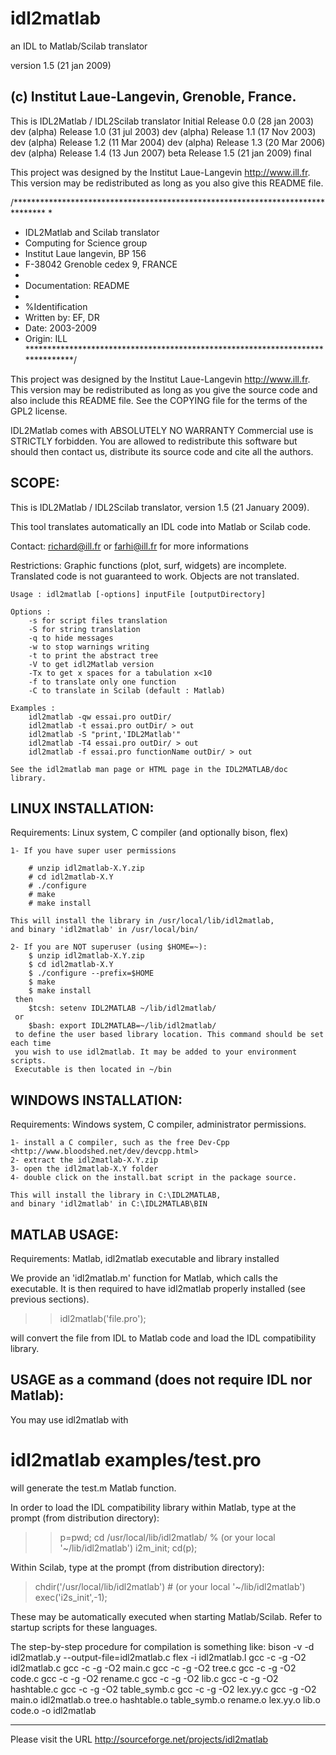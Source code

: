 # idl2matlab
an IDL to Matlab/Scilab translator

version 1.5 (21 jan 2009)

(c) Institut Laue-Langevin, Grenoble, France.
--------------------------------------------------------------------------------
This is IDL2Matlab / IDL2Scilab translator
Initial Release 0.0 (28 jan 2003) dev (alpha)
        Release 1.0 (31 jul 2003) dev (alpha)
        Release 1.1 (17 Nov 2003) dev (alpha)
        Release 1.2 (11 Mar 2004) dev (alpha)
        Release 1.3 (20 Mar 2006) dev (alpha)
        Release 1.4 (13 Jun 2007) beta
        Release 1.5 (21 jan 2009) final

This project was designed by the Institut Laue-Langevin <http://www.ill.fr>.
This version may be redistributed as long as you also give this README file.

/*******************************************************************************
*
* IDL2Matlab and Scilab translator
*   Computing for Science group
*   Institut Laue langevin, BP 156
*   F-38042 Grenoble cedex 9, FRANCE
*
* Documentation: README
*
* %Identification
* Written by: EF, DR
* Date: 2003-2009
* Origin: ILL
*******************************************************************************/

This project was designed by the Institut Laue-Langevin <http://www.ill.fr>.
This version may be redistributed as long as you give the source code and
also include this README file. 
See the COPYING file for the terms of the GPL2 license.

IDL2Matlab comes with ABSOLUTELY NO WARRANTY
  Commercial use is STRICTLY forbidden.
  You are allowed to redistribute this software but should then contact us,
  distribute its source code and cite all the authors.

SCOPE:
------

  This is IDL2Matlab / IDL2Scilab translator, version 1.5 (21 January 2009).

  This tool translates automatically an IDL code into Matlab or Scilab code.

  Contact: richard@ill.fr or farhi@ill.fr for more informations

  Restrictions:
    Graphic functions (plot, surf, widgets) are incomplete.
    Translated code is not guaranteed to work.
    Objects are not translated.

	Usage : idl2matlab [-options] inputFile [outputDirectory]

	Options :
		-s for script files translation
		-S for string translation
		-q to hide messages
		-w to stop warnings writing
		-t to print the abstract tree
		-V to get idl2Matlab version
		-Tx to get x spaces for a tabulation x<10
		-f to translate only one function
		-C to translate in Scilab (default : Matlab)

	Examples :
		idl2matlab -qw essai.pro outDir/
		idl2matlab -t essai.pro outDir/ > out
		idl2matlab -S "print,'IDL2Matlab'"
		idl2matlab -T4 essai.pro outDir/ > out
		idl2matlab -f essai.pro functionName outDir/ > out
		
	See the idl2matlab man page or HTML page in the IDL2MATLAB/doc library.

LINUX INSTALLATION: 
-------------------
Requirements: Linux system, C compiler (and optionally bison, flex)

	1- If you have super user permissions

		# unzip idl2matlab-X.Y.zip
		# cd idl2matlab-X.Y
		# ./configure
		# make
		# make install

	This will install the library in /usr/local/lib/idl2matlab, 
	and binary 'idl2matlab' in /usr/local/bin/

	2- If you are NOT superuser (using $HOME=~):
		$ unzip idl2matlab-X.Y.zip
		$ cd idl2matlab-X.Y
		$ ./configure --prefix=$HOME
		$ make
		$ make install
	 then
		$tcsh: setenv IDL2MATLAB ~/lib/idl2matlab/
	 or
		$bash: export IDL2MATLAB=~/lib/idl2matlab/
	 to define the user based library location. This command should be set each time
	 you wish to use idl2matlab. It may be added to your environment scripts.
	 Executable is then located in ~/bin

WINDOWS INSTALLATION:
---------------------
Requirements: Windows system, C compiler, administrator permissions.

	1- install a C compiler, such as the free Dev-Cpp <http://www.bloodshed.net/dev/devcpp.html>
	2- extract the idl2matlab-X.Y.zip
	3- open the idl2matlab-X.Y folder
	4- double click on the install.bat script in the package source.

	This will install the library in C:\IDL2MATLAB, 
	and binary 'idl2matlab' in C:\IDL2MATLAB\BIN

MATLAB USAGE:
--------------------
Requirements: Matlab, idl2matlab executable and library installed

We provide an 'idl2matlab.m' function for Matlab, which calls the executable. 
It is then required to have idl2matlab properly installed (see previous sections).

>> idl2matlab('file.pro');

will convert the file from IDL to Matlab code and load the IDL compatibility library.


USAGE as a command (does not require IDL nor Matlab):
------------------

You may use idl2matlab with

# idl2matlab examples/test.pro

will generate the test.m Matlab function.

In order to load the IDL compatibility library
within Matlab, type at the prompt (from distribution directory):

>>  p=pwd;
>>  cd /usr/local/lib/idl2matlab/ % (or your local '~/lib/idl2matlab')
>>  i2m_init;
>>  cd(p);

Within Scilab, type at the prompt (from distribution directory):

>  chdir('/usr/local/lib/idl2matlab') # (or your local '~/lib/idl2matlab')
>  exec('i2s_init',-1);

These may be automatically executed when starting Matlab/Scilab. Refer to startup scripts
for these languages.


The step-by-step procedure for compilation is something like:
  bison -v -d idl2matlab.y --output-file=idl2matlab.c
  flex -i idl2matlab.l
  gcc -c -g -O2 idl2matlab.c
  gcc -c -g -O2 main.c
  gcc -c -g -O2 tree.c
  gcc -c -g -O2 code.c
  gcc -c -g -O2 rename.c
  gcc -c -g -O2 lib.c
  gcc -c -g -O2 hashtable.c
  gcc -c -g -O2 table_symb.c
  gcc -c -g -O2 lex.yy.c
  gcc -g -O2 main.o idl2matlab.o tree.o hashtable.o table_symb.o rename.o lex.yy.o lib.o code.o -o idl2matlab

--------------------------------------------------------------------------------
Please visit the URL <http://sourceforge.net/projects/idl2matlab>

